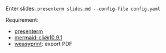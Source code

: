 Enter slides: `presenterm slides.md --config-file config.yaml`

Requirement:
- [presenterm](https://github.com/mfontanini/presenterm)
- [mermaid-cli@10.9.1](https://github.com/mermaid-js/mermaid-cli)
- [weasyprint](https://github.com/Kozea/WeasyPrint): export PDF


